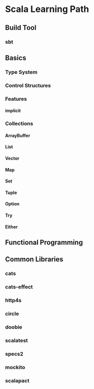 # Scala Learning Path

## Build Tool

### sbt

## Basics

### Type System

### Control Structures

### Features

#### implicit

### Collections

#### ArrayBuffer

#### List

#### Vector

#### Map

#### Set

#### Tuple

#### Option

#### Try

#### Either

## Functional Programming

## Common Libraries

### cats

### cats-effect

### http4s

### circle

### doobie

### scalatest

### specs2

### mockito

### scalapact
